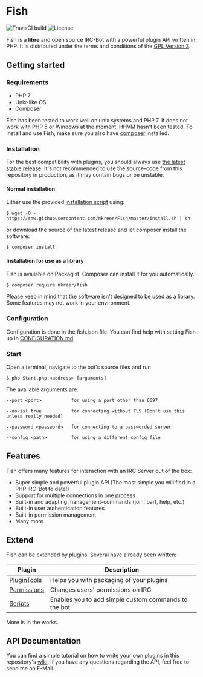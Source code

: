 # Fish 

![TravisCI build](https://travis-ci.org/nkreer/Fish.svg)
![License](https://img.shields.io/badge/License-GPL%20v3-blue.svg)

Fish is a **libre** and open source IRC-Bot with a powerful plugin API written in PHP. 
It is distributed under the terms and conditions of the [GPL Version 3](LICENSE).

## Getting started

### Requirements

* PHP 7
* Unix-like OS
* Composer

Fish has been tested to work well on unix systems and PHP 7.
It does not work with PHP 5 or Windows at the moment. HHVM hasn't been tested. 
To install and use Fish, make sure you also have [composer](https://getcomposer.org) installed. 

### Installation

For the best compatibility with plugins, you should always use [the latest stable release](https://github.com/nkreer/Fish/releases).
It's not recommended to use the source-code from this repository in production, as it may contain bugs or be unstable.
 
#### Normal installation

Either use the provided [installation script](install.sh) using:

`$ wget -O - https://raw.githubusercontent.com/nkreer/Fish/master/install.sh | sh`
 
or download the source of the latest release and let composer install the software:

`$ composer install`
 
#### Installation for use as a library

Fish is available on Packagist. Composer can install it for you automatically.

`$ composer require nkreer/fish`

Please keep in mind that the software isn't designed to be used as a library. Some features may not work in your environment. 

### Configuration

Configuration is done in the fish.json file. You can find help with setting Fish up in [CONFIGURATION.md](CONFIGURATION.md).

### Start

Open a terminal, navigate to the bot's source files and run

`$ php Start.php <address> [arguments]`

The available arguments are:

```
--port <port>           for using a port other than 6697

--no-ssl true           for connecting without TLS (Don't use this unless really needed)

--password <password>   for connecting to a passworded server

--config <path>         for using a different config file
```

## Features

Fish offers many features for interaction with an IRC Server out of the box: 

* Super simple and powerful plugin API (The most simple you will find in a PHP IRC-Bot to date!)
* Support for multiple connections in one process
* Built-in and adapting management-commands (join, part, help, etc.)
* Built-in user authentication features
* Built-in permission management
* Many more

## Extend

Fish can be extended by plugins. Several have already been written: 

| Plugin | Description |
| ------ | ----------- |
|[PluginTools](https://github.com/nkreer/PluginTools)| Helps you with  packaging of your plugins |
|[Permissions](https://github.com/nkreer/Permissions)| Changes users' permissions on IRC |
|[Scripts](https://github.com/nkreer/Fish-Scripts)| Enables you to add simple custom commands to the bot |

More is in the works.

## API Documentation

You can find a simple tutorial on how to write your own plugins in this repository's [wiki](https://github.com/nkreer/Fish/wiki).
If you have any questions regarding the API, feel free to send me an E-Mail.